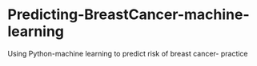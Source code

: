 # Predicting-BreastCancer-machine-learning
Using Python-machine learning to predict risk of breast cancer- practice
